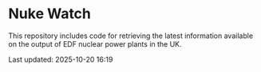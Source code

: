 # Nuke Watch

This repository includes code for retrieving the latest information available on the output of EDF nuclear power plants in the UK.

Last updated: 2025-10-20 16:19